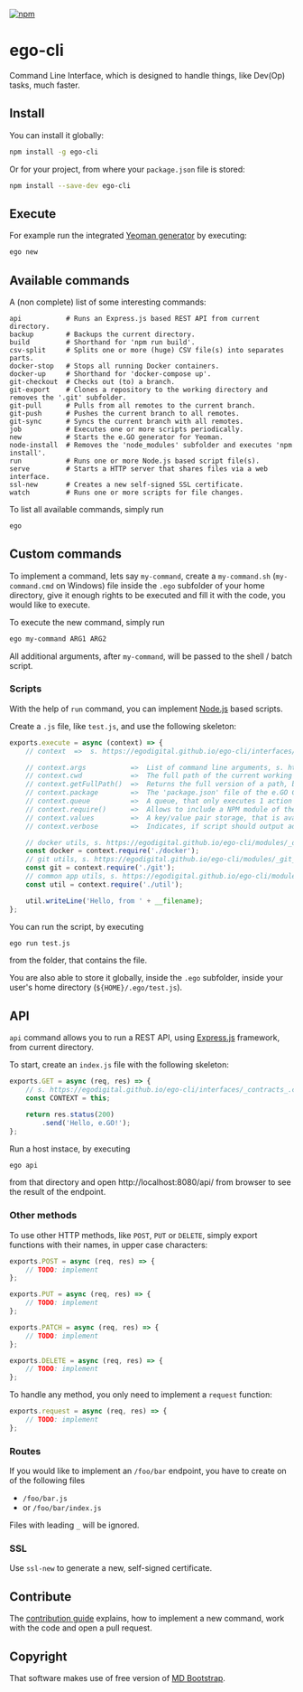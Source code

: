 [![npm](https://img.shields.io/npm/v/ego-cli.svg)](https://www.npmjs.com/package/ego-cli)

# ego-cli

Command Line Interface, which is designed to handle things, like Dev(Op) tasks, much faster.

## Install

You can install it globally:

```bash
npm install -g ego-cli
```

Or for your project, from where your `package.json` file is stored:

```bash
npm install --save-dev ego-cli
```

## Execute

For example run the integrated [Yeoman generator](https://github.com/egodigital/generator-ego) by executing:

```bash
ego new
```

## Available commands

A (non complete) list of some interesting commands:

```
api           # Runs an Express.js based REST API from current directory.
backup        # Backups the current directory.
build         # Shorthand for 'npm run build'.
csv-split     # Splits one or more (huge) CSV file(s) into separates parts.
docker-stop   # Stops all running Docker containers.
docker-up     # Shorthand for 'docker-compose up'.
git-checkout  # Checks out (to) a branch.
git-export    # Clones a repository to the working directory and removes the '.git' subfolder.
git-pull      # Pulls from all remotes to the current branch.
git-push      # Pushes the current branch to all remotes.
git-sync      # Syncs the current branch with all remotes.
job           # Executes one or more scripts periodically.
new           # Starts the e.GO generator for Yeoman.
node-install  # Removes the 'node_modules' subfolder and executes 'npm install'.
run           # Runs one or more Node.js based script file(s).
serve         # Starts a HTTP server that shares files via a web interface.
ssl-new       # Creates a new self-signed SSL certificate.
watch         # Runs one or more scripts for file changes.
```

To list all available commands, simply run

```bash
ego
```

## Custom commands

To implement a command, lets say `my-command`, create a `my-command.sh` (`my-command.cmd` on Windows) file inside the `.ego` subfolder of your home directory, give it enough rights to be executed and fill it with the code, you would like to execute.

To execute the new command, simply run

```bash
ego my-command ARG1 ARG2
```

All additional arguments, after `my-command`, will be passed to the shell / batch script.

### Scripts

With the help of `run` command, you can implement [Node.js]() based scripts.

Create a `.js` file, like `test.js`, and use the following skeleton:

```javascript
exports.execute = async (context) => {
    // context  =>  s. https://egodigital.github.io/ego-cli/interfaces/_contracts_.commandexecutecontext.html

    // context.args           =>  List of command line arguments, s. https://www.npmjs.com/package/minimist
    // context.cwd            =>  The full path of the current working directory
    // context.getFullPath()  =>  Returns the full version of a path, based on the value of 'cwd'
    // context.package        =>  The 'package.json' file of the e.GO CLI
    // context.queue          =>  A queue, that only executes 1 action at the same time, s. https://www.npmjs.com/package/p-queue
    // context.require()      =>  Allows to include a NPM module of the e.GO CLI
    // context.values         =>  A key/value pair storage, that is available while the execution
    // context.verbose        =>  Indicates, if script should output additional information or not

    // docker utils, s. https://egodigital.github.io/ego-cli/modules/_docker_.html
    const docker = context.require('./docker');
    // git utils, s. https://egodigital.github.io/ego-cli/modules/_git_.html
    const git = context.require('./git');
    // common app utils, s. https://egodigital.github.io/ego-cli/modules/_util_.html
    const util = context.require('./util');

    util.writeLine('Hello, from ' + __filename);
};
```

You can run the script, by executing

```bash
ego run test.js
```

from the folder, that contains the file.

You are also able to store it globally, inside the `.ego` subfolder, inside your user's home directory (`${HOME}/.ego/test.js`).

## API

`api` command allows you to run a REST API, using [Express.js](https://expressjs.com/) framework, from current directory.

To start, create an `index.js` file with the following skeleton:

```javascript
exports.GET = async (req, res) => {
    // s. https://egodigital.github.io/ego-cli/interfaces/_contracts_.commandexecutecontext.html
    const CONTEXT = this;

    return res.status(200)
        .send('Hello, e.GO!');
};
```

Run a host instace, by executing

```bash
ego api
```

from that directory and open http://localhost:8080/api/ from browser to see the result of the endpoint.

### Other methods

To use other HTTP methods, like `POST`, `PUT` or `DELETE`, simply export functions with their names, in upper case characters:

```javascript
exports.POST = async (req, res) => {
    // TODO: implement
};

exports.PUT = async (req, res) => {
    // TODO: implement
};

exports.PATCH = async (req, res) => {
    // TODO: implement
};

exports.DELETE = async (req, res) => {
    // TODO: implement
};
```

To handle any method, you only need to implement a `request` function:

```javascript
exports.request = async (req, res) => {
    // TODO: implement
};
```

### Routes

If you would like to implement an `/foo/bar` endpoint, you have to create on of the following files

* `/foo/bar.js`
* or `/foo/bar/index.js`

Files with leading `_` will be ignored.

### SSL

Use `ssl-new` to generate a new, self-signed certificate.

## Contribute

The [contribution guide](./CONTRIBUTION.md) explains, how to implement a new command, work with the code and open a pull request.

## Copyright

That software makes use of free version of [MD Bootstrap](https://mdbootstrap.com/).
